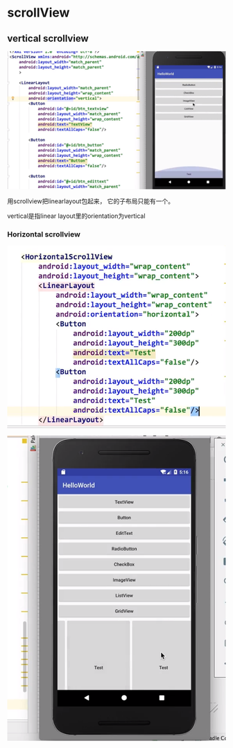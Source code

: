# scrollView

## vertical scrollview

![](.gitbook/assets/image%20%2849%29.png)

用scrollview把linearlayout包起来， 它的子布局只能有一个。

vertical是指linear layout里的orientation为vertical

### Horizontal scrollview

![](.gitbook/assets/image%20%2847%29.png)

![](.gitbook/assets/image%20%2832%29.png)

